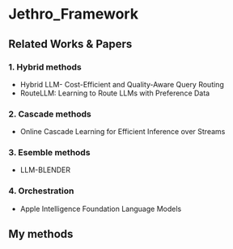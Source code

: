 # Jethro_Framework  

## Related Works & Papers  
### 1. Hybrid methods  
* Hybrid LLM- Cost-Efficient and Quality-Aware Query Routing
* RouteLLM: Learning to Route LLMs with Preference Data
### 2. Cascade methods
* Online Cascade Learning for Efficient Inference over Streams
### 3. Esemble methods
* LLM-BLENDER
### 4. Orchestration
* Apple Intelligence Foundation Language Models

## My methods

